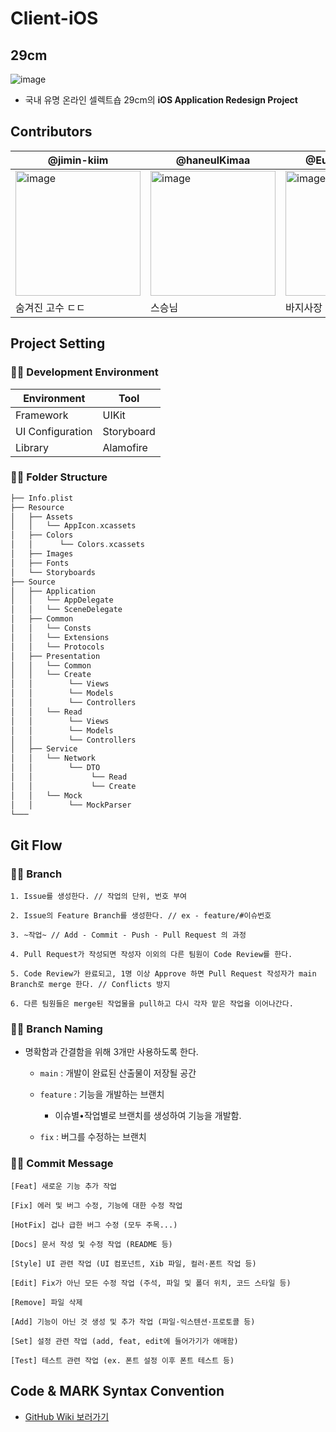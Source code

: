 # Client-iOS

## 29cm

![image](https://user-images.githubusercontent.com/70689381/168750546-2ca4fa2d-8b01-40a9-8cf5-0fdf00bde365.png)

- 국내 유명 온라인 셀렉트숍 29cm의 **iOS Application Redesign Project**

## Contributors

| @jimin-kiim | @haneulKimaa | @EunHee-Jeong |
| --- | --- | --- |
| <img width="200" alt="image" src="https://user-images.githubusercontent.com/70689381/169638308-1c68d905-4ddc-40f1-8d7a-f58eb28ac2b9.png"> | <img width="200" alt="image" src="https://user-images.githubusercontent.com/70689381/169638323-77e9eae5-65c2-4faa-b158-020077017bbd.png"> | <img width="200" alt="image" src="https://user-images.githubusercontent.com/70689381/169638252-5cc5610b-3681-4f9a-9c7b-8c1caf5e71bf.png"> |
| 숨겨진 고수 ㄷㄷ | 스승님 | 바지사장 |

## Project Setting

### 📏📐 Development Environment

| Environment | Tool |
| --- | --- |
| Framework | UIKit |
| UI Configuration | Storyboard |
| Library | Alamofire |

### 📏📐 Folder Structure

```swift
├── Info.plist
├── Resource
│   ├── Assets
│   │   └── AppIcon.xcassets
│   ├── Colors
│   │      └── Colors.xcassets
│   ├── Images
│   ├── Fonts
│   └── Storyboards
├── Source
│   ├── Application
│   │   └── AppDelegate
│   │   └── SceneDelegate
│   ├── Common
│   │   └── Consts
│   │   └── Extensions
│   │   └── Protocols
│   ├── Presentation
│   │   └── Common
│   │   └── Create
│   │        └── Views
│   │        └── Models
│   │        └── Controllers
│   │   └── Read
│   │        └── Views
│   │        └── Models
│   │        └── Controllers
│   ├── Service
│   │   └── Network
│   │        └── DTO
│   │             └── Read
│   │             └── Create
│   │   └── Mock
│   │        └── MockParser
└───
```

## Git Flow

### 📏📐 Branch

```
1. Issue를 생성한다. // 작업의 단위, 번호 부여

2. Issue의 Feature Branch를 생성한다. // ex - feature/#이슈번호

3. ~작업~ // Add - Commit - Push - Pull Request 의 과정

4. Pull Request가 작성되면 작성자 이외의 다른 팀원이 Code Review를 한다.

5. Code Review가 완료되고, 1명 이상 Approve 하면 Pull Request 작성자가 main Branch로 merge 한다. // Conflicts 방지

6. 다른 팀원들은 merge된 작업물을 pull하고 다시 각자 맡은 작업을 이어나간다.
```

### 📏📐 Branch Naming

- 명확함과 간결함을 위해 3개만 사용하도록 한다.


    - `main` : 개발이 완료된 산출물이 저장될 공간


    - `feature` : 기능을 개발하는 브랜치
        - 이슈별•작업별로 브랜치를 생성하여 기능을 개발함.

    - `fix` : 버그를 수정하는 브랜치

### 📏📐 Commit Message

```
[Feat] 새로운 기능 추가 작업

[Fix] 에러 및 버그 수정, 기능에 대한 수정 작업

[HotFix] 겁나 급한 버그 수정 (모두 주목...)

[Docs] 문서 작성 및 수정 작업 (README 등)

[Style] UI 관련 작업 (UI 컴포넌트, Xib 파일, 컬러·폰트 작업 등)

[Edit] Fix가 아닌 모든 수정 작업 (주석, 파일 및 폴더 위치, 코드 스타일 등)

[Remove] 파일 삭제

[Add] 기능이 아닌 것 생성 및 추가 작업 (파일·익스텐션·프로토콜 등)

[Set] 설정 관련 작업 (add, feat, edit에 들어가기가 애매함)

[Test] 테스트 관련 작업 (ex. 폰트 설정 이후 폰트 테스트 등)
```

## Code & MARK Syntax Convention

- [GitHub Wiki 보러가기](https://github.com/SOPT-30th-Joint-Seminar-15/Client-iOS/wiki/%0830th-THE-SOPT-%ED%95%A9%EB%8F%99-%EC%84%B8%EB%AF%B8%EB%82%98-15%EC%A1%B0-iOS-%ED%8C%8C%ED%8A%B8's-Wiki)
